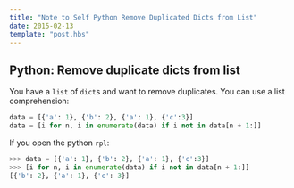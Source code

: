 ```yaml
---
title: "Note to Self Python Remove Duplicated Dicts from List"
date: 2015-02-13
template: "post.hbs"
---
```


## Python: Remove duplicate dicts from list

You have a `list` of `dict`s and want to remove duplicates. You can use a list comprehension:

```python
data = [{'a': 1}, {'b': 2}, {'a': 1}, {'c':3}]
data = [i for n, i in enumerate(data) if i not in data[n + 1:]]
```

If you open the python `rpl`:

```python
>>> data = [{'a': 1}, {'b': 2}, {'a': 1}, {'c':3}]
>>> [i for n, i in enumerate(data) if i not in data[n + 1:]]
[{'b': 2}, {'a': 1}, {'c': 3}]
```

